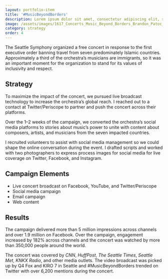 ```yaml
---
layout: portfolio-item
title: '#MusicBeyondBorders'
description: Lorem ipsum dolor sit amet, consectetur adipiscing elit, sed do eiusmod tempor incididunt ut labore et dolore magna aliqua.
image: /assets/images/1617_Concerts_Music_Beyond_Borders_Brandon_Patoc_0007.jpg
category: strategy
order: 4
---
```


The Seattle Symphony organized a free concert in response to the first executive order banning travel from seven predominately Islamic countries. Approximately a third of the orchestra’s musicians are immigrants, so it was an important moment for the organization to stand for its values of inclusivity and respect.

## Strategy

To maximize the impact of the concert, we pursued live broadcast technology to increase the orchestra’s global reach. I reached out to a contact at Twitter/Periscope to partner and push the concert across their platforms.

Over the 1–2 weeks of the campaign, we converted the orchestra’s social media platforms to stories about music’s power to unite with content about composers, artists, and musicians from the seven impacted countries.

I recruited volunteers to assist with social media management so we could shape the online conversation during the event. I drafted scripts and worked with two photographers to express process images for social media for live coverage on Twitter, Facebook, and Instagram.

## Campaign Elements

* Live concert broadcast on Facebook, YouTube, and Twitter/Periscope
* Social media campaign
* Email campaign
* Web content

## Results

The campaign delivered more than 5 million impressions across channels and over 1.9 million on Facebook. Over the campaign, engagement increased by 182% across channels and the concert was watched by more than 350,000 people around the world.

The concert was covered by _CNN_, _HuffPost_, _The Seattle Times_, _Seattle Met_,  _KNKX Radio_, and other media outlets. The video broadcast was picked up by Q4 Fox and KIRO 7 in Seattle and #MusicBeyondBorders trended on Twitter with over 6,200 mentions during the concert.
